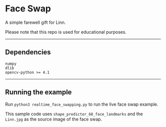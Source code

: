 # Face Swap

A simple farewell gift for Linn.

Please note that this repo is used for educational purposes.

---
## Dependencies
```
numpy
dlib
opencv-python >= 4.1
```

---
## Running the example

Run ```python3 realtime_face_swapping.py``` to run the live face swap example.

This sample code uses `shape_predictor_68_face_landmarks` and the `Linn.jpg` as the source image of the face swap.
